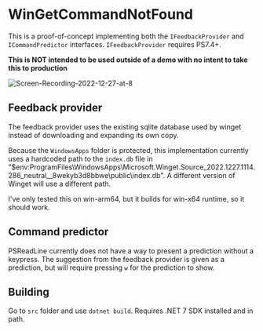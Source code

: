 # WinGetCommandNotFound

This is a proof-of-concept implementing both the `IFeedbackProvider` and `ICommandPredictor` interfaces.
`IFeedbackProvider` requires PS7.4+.

**This is NOT intended to be used outside of a demo with no intent to take this to production**

![Screen-Recording-2022-12-27-at-8](https://user-images.githubusercontent.com/11859881/209662484-c739d16b-3dbd-44be-84b5-2402bcfadbbe.gif)

## Feedback provider

The feedback provider uses the existing sqlite database used by winget instead of downloading and expanding
its own copy.

Because the `WindowsApps` folder is protected, this implementation currently uses a hardcoded path to the
`index.db` file in "$env:ProgramFiles\WindowsApps\Microsoft.Winget.Source_2022.1227.1114.286_neutral__8wekyb3d8bbwe\public\index.db".
A different version of Winget will use a different path.

I've only tested this on win-arm64, but it builds for win-x64 runtime, so it should work.

## Command predictor

PSReadLine currently does not have a way to present a prediction without a keypress.
The suggestion from the feedback provider is given as a prediction, but will require pressing `w` for the prediction to show.

## Building

Go to `src` folder and use `dotnet build`.  Requires .NET 7 SDK installed and in path.
